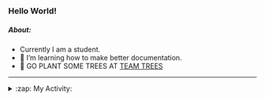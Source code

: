 ### Hello World!

##### About:
- Currently I am a student.
- 🌱 I’m learning how to make better documentation.
- 🌱 GO PLANT SOME TREES AT [TEAM TREES](https://teamtrees.org/)

---
<details>
  <summary>:zap: My Activity:</summary>
  
<!--START_SECTION:waka-->
![Code Time](http://img.shields.io/badge/Code%20Time-1%2C112%20hrs%201%20min-blue)

**I'm a Night 🦉** 

```text
🌞 Morning                1399 commits        ██░░░░░░░░░░░░░░░░░░░░░░░   09.19 % 
🌆 Daytime                5252 commits        █████████░░░░░░░░░░░░░░░░   34.51 % 
🌃 Evening                4399 commits        ███████░░░░░░░░░░░░░░░░░░   28.91 % 
🌙 Night                  4167 commits        ███████░░░░░░░░░░░░░░░░░░   27.38 % 
```
📅 **I'm Most Productive on Wednesday** 

```text
Monday                   2303 commits        ████░░░░░░░░░░░░░░░░░░░░░   15.13 % 
Tuesday                  1852 commits        ███░░░░░░░░░░░░░░░░░░░░░░   12.17 % 
Wednesday                3583 commits        ██████░░░░░░░░░░░░░░░░░░░   23.55 % 
Thursday                 1933 commits        ███░░░░░░░░░░░░░░░░░░░░░░   12.70 % 
Friday                   1516 commits        ██░░░░░░░░░░░░░░░░░░░░░░░   09.96 % 
Saturday                 1374 commits        ██░░░░░░░░░░░░░░░░░░░░░░░   09.03 % 
Sunday                   2656 commits        ████░░░░░░░░░░░░░░░░░░░░░   17.45 % 
```


📊 **This Week I Spent My Time On** 

```text
🔥 Editors: 
VS Code                  8 hrs 51 mins       █████████████████████████   100.00 % 

🐱‍💻 Projects: 
praise                   4 hrs 43 mins       █████████████░░░░░░░░░░░░   53.33 % 
skillgraff               2 hrs 48 mins       ████████░░░░░░░░░░░░░░░░░   31.66 % 
CSF22                    1 hr 19 mins        ████░░░░░░░░░░░░░░░░░░░░░   14.98 % 
ai                       0 secs              ░░░░░░░░░░░░░░░░░░░░░░░░░   00.03 % 
```


 Last Updated on 22/04/2023 05:08:27 UTC
<!--END_SECTION:waka-->
</details>

